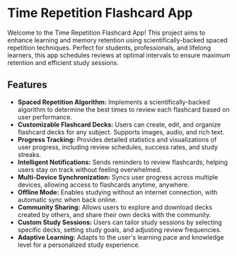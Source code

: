 # Time Repetition Flashcard App

Welcome to the Time Repetition Flashcard App! This project aims to enhance learning and memory retention using scientifically-backed spaced repetition techniques. Perfect for students, professionals, and lifelong learners, this app schedules reviews at optimal intervals to ensure maximum retention and efficient study sessions.

## Features

- **Spaced Repetition Algorithm:** Implements a scientifically-backed algorithm to determine the best times to review each flashcard based on user performance.
- **Customizable Flashcard Decks:** Users can create, edit, and organize flashcard decks for any subject. Supports images, audio, and rich text.
- **Progress Tracking:** Provides detailed statistics and visualizations of user progress, including review schedules, success rates, and study streaks.
- **Intelligent Notifications:** Sends reminders to review flashcards, helping users stay on track without feeling overwhelmed.
- **Multi-Device Synchronization:** Syncs user progress across multiple devices, allowing access to flashcards anytime, anywhere.
- **Offline Mode:** Enables studying without an internet connection, with automatic sync when back online.
- **Community Sharing:** Allows users to explore and download decks created by others, and share their own decks with the community.
- **Custom Study Sessions:** Users can tailor study sessions by selecting specific decks, setting study goals, and adjusting review frequencies.
- **Adaptive Learning:** Adapts to the user's learning pace and knowledge level for a personalized study experience.
